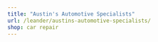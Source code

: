 ```yaml
---
title: "Austin's Automotive Specialists"
url: /leander/austins-automotive-specialists/
shop: car repair
---
```

